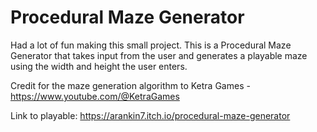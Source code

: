 # Procedural Maze Generator
Had a lot of fun making this small project. 
This is a Procedural Maze Generator that takes input from the user and generates a playable maze using the width and height the user enters.

Credit for the maze generation algorithm to Ketra Games  - https://www.youtube.com/@KetraGames

Link to playable: https://arankin7.itch.io/procedural-maze-generator
